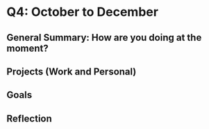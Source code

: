 # Q4: October to December

## General Summary: How are you doing at the moment?

## Projects (Work and Personal)

## Goals

## Reflection
